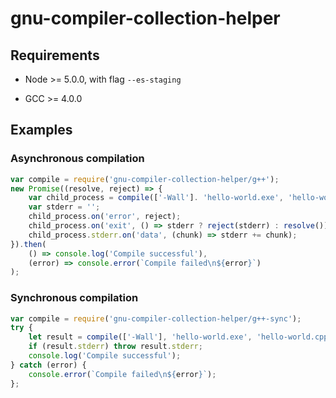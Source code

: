 
# gnu-compiler-collection-helper

## Requirements

 * Node >= 5.0.0, with flag `--es-staging`

 * GCC >= 4.0.0

## Examples

### Asynchronous compilation

```javascript
var compile = require('gnu-compiler-collection-helper/g++');
new Promise((resolve, reject) => {
	var child_process = compile(['-Wall']. 'hello-world.exe', 'hello-world.cpp');
	var stderr = '';
	child_process.on('error', reject);
	child_process.on('exit', () => stderr ? reject(stderr) : resolve());
	child_process.stderr.on('data', (chunk) => stderr += chunk);
}).then(
	() => console.log('Compile successful'),
	(error) => console.error(`Compile failed\n${error}`)
);
```

### Synchronous compilation

```javascript
var compile = require('gnu-compiler-collection-helper/g++-sync');
try {
	let result = compile(['-Wall'], 'hello-world.exe', 'hello-world.cpp');
	if (result.stderr) throw result.stderr;
	console.log('Compile successful');
} catch (error) {
	console.error(`Compile failed\n${error}`);
};
```
